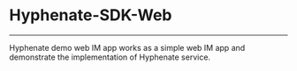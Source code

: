 # Hyphenate-SDK-Web
--------
Hyphenate demo web IM app works as a simple web IM app and demonstrate the implementation of Hyphenate service. 
